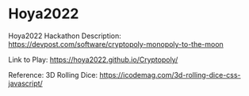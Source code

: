 # Hoya2022
Hoya2022 Hackathon
Description: https://devpost.com/software/cryptopoly-monopoly-to-the-moon

Link to Play: https://hoya2022.github.io/Cryptopoly/

Reference:
3D Rolling Dice: https://icodemag.com/3d-rolling-dice-css-javascript/
